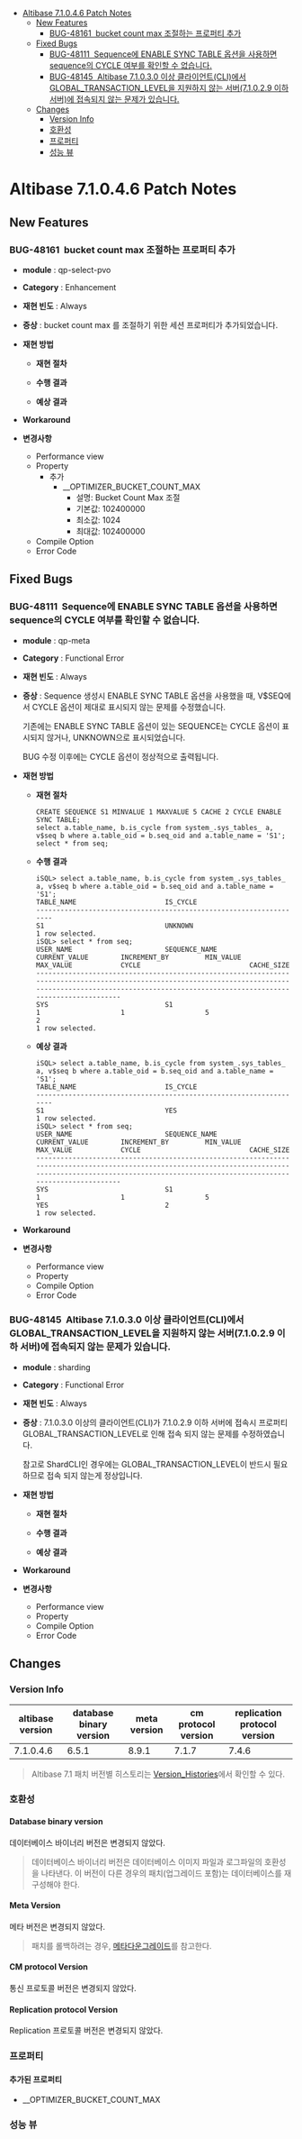 <!-- START doctoc generated TOC please keep comment here to allow auto update -->
<!-- DON'T EDIT THIS SECTION, INSTEAD RE-RUN doctoc TO UPDATE -->

- [Altibase 7.1.0.4.6 Patch Notes](#altibase-71046-patch-notes)
  - [New Features](#new-features)
    - [BUG-48161  bucket count max 조절하는 프로퍼티 추가](#bug-48161-bucket-count-max-%EC%A1%B0%EC%A0%88%ED%95%98%EB%8A%94-%ED%94%84%EB%A1%9C%ED%8D%BC%ED%8B%B0-%EC%B6%94%EA%B0%80)
  - [Fixed Bugs](#fixed-bugs)
    - [BUG-48111  Sequence에 ENABLE SYNC TABLE 옵션을 사용하면 sequence의 CYCLE 여부를 확인할 수 없습니다.](#bug-48111-sequence%EC%97%90-enable-sync-table-%EC%98%B5%EC%85%98%EC%9D%84-%EC%82%AC%EC%9A%A9%ED%95%98%EB%A9%B4-sequence%EC%9D%98-cycle-%EC%97%AC%EB%B6%80%EB%A5%BC-%ED%99%95%EC%9D%B8%ED%95%A0-%EC%88%98-%EC%97%86%EC%8A%B5%EB%8B%88%EB%8B%A4)
    - [BUG-48145  Altibase 7.1.0.3.0 이상 클라이언트(CLI)에서 GLOBAL\_TRANSACTION\_LEVEL을 지원하지 않는 서버(7.1.0.2.9 이하 서버)에 접속되지 않는 문제가 있습니다.](#bug-48145-altibase-71030-%EC%9D%B4%EC%83%81-%ED%81%B4%EB%9D%BC%EC%9D%B4%EC%96%B8%ED%8A%B8cli%EC%97%90%EC%84%9C-global%5C_transaction%5C_level%EC%9D%84-%EC%A7%80%EC%9B%90%ED%95%98%EC%A7%80-%EC%95%8A%EB%8A%94-%EC%84%9C%EB%B2%8471029-%EC%9D%B4%ED%95%98-%EC%84%9C%EB%B2%84%EC%97%90-%EC%A0%91%EC%86%8D%EB%90%98%EC%A7%80-%EC%95%8A%EB%8A%94-%EB%AC%B8%EC%A0%9C%EA%B0%80-%EC%9E%88%EC%8A%B5%EB%8B%88%EB%8B%A4)
  - [Changes](#changes)
    - [Version Info](#version-info)
    - [호환성](#%ED%98%B8%ED%99%98%EC%84%B1)
    - [프로퍼티](#%ED%94%84%EB%A1%9C%ED%8D%BC%ED%8B%B0)
    - [성능 뷰](#%EC%84%B1%EB%8A%A5-%EB%B7%B0)

<!-- END doctoc generated TOC please keep comment here to allow auto update -->

Altibase 7.1.0.4.6 Patch Notes
==============================

New Features
------------

### BUG-48161  bucket count max 조절하는 프로퍼티 추가

-   **module** : qp-select-pvo

-   **Category** : Enhancement

-   **재현 빈도** : Always

-   **증상** : bucket count max 를 조절하기 위한 세션 프로퍼티가 추가되었습니다.

-   **재현 방법**

    -   **재현 절차**

    -   **수행 결과**

    -   **예상 결과**

-   **Workaround**

-   **변경사항**

    -   Performance view
    -   Property
        -   추가
            -   __OPTIMIZER_BUCKET_COUNT_MAX
                -   설명: Bucket Count Max 조절
                -   기본값: 102400000
                -   최소값: 1024
                -   최대값: 102400000
    -   Compile Option
    -   Error Code

Fixed Bugs
----------

### BUG-48111  Sequence에 ENABLE SYNC TABLE 옵션을 사용하면 sequence의 CYCLE 여부를 확인할 수 없습니다.

-   **module** : qp-meta

-   **Category** : Functional Error

-   **재현 빈도** : Always

-   **증상** : Sequence 생성시 ENABLE SYNC TABLE 옵션을 사용했을 때,
    V\$SEQ에서 CYCLE 옵션이 제대로 표시되지 않는 문제를 수정했습니다.

    기존에는 ENABLE SYNC TABLE 옵션이 있는 SEQUENCE는 CYCLE 옵션이
    표시되지 않거나, UNKNOWN으로 표시되었습니다.

    BUG 수정 이후에는 CYCLE 옵션이 정상적으로 출력됩니다.

-   **재현 방법**

    -   **재현 절차**

            CREATE SEQUENCE S1 MINVALUE 1 MAXVALUE 5 CACHE 2 CYCLE ENABLE SYNC TABLE;
            select a.table_name, b.is_cycle from system_.sys_tables_ a, v$seq b where a.table_oid = b.seq_oid and a.table_name = 'S1';
            select * from seq;

    -   **수행 결과**

            iSQL> select a.table_name, b.is_cycle from system_.sys_tables_ a, v$seq b where a.table_oid = b.seq_oid and a.table_name = 'S1';
            TABLE_NAME                      IS_CYCLE
            -------------------------------------------------------------------
            S1                              UNKNOWN
            1 row selected.
            iSQL> select * from seq;
            USER_NAME                       SEQUENCE_NAME                   CURRENT_VALUE        INCREMENT_BY         MIN_VALUE            MAX_VALUE            CYCLE                           CACHE_SIZE
            ------------------------------------------------------------------------------------------------------------------------------------------------------------------------------------------------------------------
            SYS                             S1                                                   1                    1                    5                                                    2
            1 row selected.

    -   **예상 결과**

            iSQL> select a.table_name, b.is_cycle from system_.sys_tables_ a, v$seq b where a.table_oid = b.seq_oid and a.table_name = 'S1';
            TABLE_NAME                      IS_CYCLE
            -------------------------------------------------------------------
            S1                              YES
            1 row selected.
            iSQL> select * from seq;
            USER_NAME                       SEQUENCE_NAME                   CURRENT_VALUE        INCREMENT_BY         MIN_VALUE            MAX_VALUE            CYCLE                           CACHE_SIZE
            ------------------------------------------------------------------------------------------------------------------------------------------------------------------------------------------------------------------
            SYS                             S1                                                   1                    1                    5                    YES                             2
            1 row selected.

-   **Workaround**

-   **변경사항**

    -   Performance view
    -   Property
    -   Compile Option
    -   Error Code

### BUG-48145  Altibase 7.1.0.3.0 이상 클라이언트(CLI)에서 GLOBAL\_TRANSACTION\_LEVEL을 지원하지 않는 서버(7.1.0.2.9 이하 서버)에 접속되지 않는 문제가 있습니다.

-   **module** : sharding

-   **Category** : Functional Error

-   **재현 빈도** : Always

-   **증상** : 7.1.0.3.0 이상의 클라이언트(CLI)가 7.1.0.2.9 이하 서버에 접속시
    프로퍼티 GLOBAL\_TRANSACTION\_LEVEL로 인해 접속 되지 않는 문제를 수정하였습니다.

    참고로 ShardCLI인 경우에는 GLOBAL\_TRANSACTION\_LEVEL이 반드시
    필요하므로 접속 되지 않는게 정상입니다.

-   **재현 방법**

    -   **재현 절차**

    -   **수행 결과**

    -   **예상 결과**

-   **Workaround**

-   **변경사항**

    -   Performance view
    -   Property
    -   Compile Option
    -   Error Code

Changes
-------

### Version Info

| altibase version | database binary version | meta version | cm protocol version | replication protocol version |
| ---------------- | ----------------------- | ------------ | ------------------- | ---------------------------- |
| 7.1.0.4.6        | 6.5.1                   | 8.9.1        | 7.1.7               | 7.4.6                        |

> Altibase 7.1 패치 버전별 히스토리는 [Version\_Histories](https://github.com/ALTIBASE/Documents/blob/master/PatchNotes/Altibase_7_1_Version_Histories.md)에서 확인할 수 있다.

### 호환성

#### Database binary version

데이터베이스 바이너리 버전은 변경되지 않았다.

> 데이터베이스 바이너리 버전은 데이터베이스 이미지 파일과 로그파일의
> 호환성을 나타낸다. 이 버전이 다른 경우의 패치(업그레이드 포함)는
> 데이터베이스를 재구성해야 한다.

#### Meta Version

메타 버전은 변경되지 않았다.

> 패치를 롤백하려는 경우, [메타다운그레이드](https://github.com/ALTIBASE/Documents/blob/master/Manuals/Altibase_7.1/kor/Installation.md#%EB%A9%94%ED%83%80-%EB%8B%A4%EC%9A%B4%EA%B7%B8%EB%A0%88%EC%9D%B4%EB%93%9Cmeta-downgrade)를 참고한다.

#### CM protocol Version

통신 프로토콜 버전은 변경되지 않았다.

#### Replication protocol Version

Replication 프로토콜 버전은 변경되지 않았다.

### 프로퍼티

#### 추가된 프로퍼티

* __OPTIMIZER_BUCKET_COUNT_MAX

### 성능 뷰

